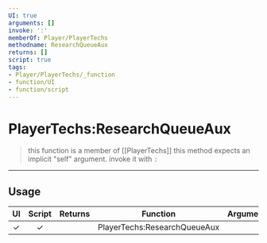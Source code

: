 ```yaml
---
UI: true
arguments: []
invoke: ':'
memberOf: Player/PlayerTechs
methodname: ResearchQueueAux
returns: []
script: true
tags:
- Player/PlayerTechs/_function
- function/UI
- function/script
---
```

# PlayerTechs:ResearchQueueAux
> this function is a member of [[PlayerTechs]]
> this method expects an implicit "self" argument. invoke it with `:`
-----
## Usage
|  UI | Script | Returns | Function | Arguments |
|:---:|:------:|-------:|:--------:|:---------|
|✓|✓||PlayerTechs:ResearchQueueAux||
